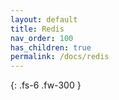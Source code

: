 ```yaml
---
layout: default
title: Redis
nav_order: 100
has_children: true
permalink: /docs/redis
---
```


{: .fs-6 .fw-300 }
